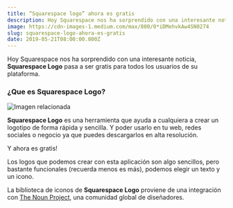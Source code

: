 ```yaml
---
title: “Squarespace logo” ahora es gratis
description: Hoy Squarespace nos ha sorprendido con una interesante noticia, Squarespace Logo pasa a ser gratis para todos los usuarios de su…
image: https://cdn-images-1.medium.com/max/800/0*iDMehvkAw4SN0274
slug: squarespace-logo-ahora-es-gratis
date: 2019-05-21T08:00:00.000Z
---
```


Hoy Squarespace nos ha sorprendido con una interesante noticia, **Squarespace Logo** pasa a ser gratis para todos los usuarios de su plataforma.

### ¿Que es Squarespace Logo?

![Imagen relacionada](https://cdn-images-1.medium.com/max/800/0*iDMehvkAw4SN0274)

**Squarespace Logo** es una herramienta que ayuda a cualquiera a crear un logotipo de forma rápida y sencilla. Y poder usarlo en tu web, redes sociales o negocio ya que puedes descargarlos en alta resolución.

Y ahora es gratis!

Los logos que podemos crear con esta aplicación son algo sencillos, pero bastante funcionales (recuerda menos es más), podemos elegir un texto y un icono.

La biblioteca de iconos de **Squarespace Logo** proviene de una integración con [The Noun Project](https://thenounproject.com), una comunidad global de diseñadores.
